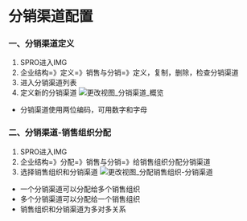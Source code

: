 # 分销渠道配置 #

### 一、分销渠道定义

1. SPRO进入IMG
2. 企业结构=》定义=》销售与分销=》定义，复制，删除，检查分销渠道
3. 进入分销渠道列表
4. 定义新的分销渠道
![更改视图_分销渠道_概览](/images/SAP/组织架构/更改视图_分销渠道_概览.png "更改视图_分销渠道_概览")

* 分销渠道使用两位编码，可用数字和字母

 

### 二、分销渠道-销售组织分配
1. SPRO进入IMG
2. 企业结构=》分配=》销售与分销=》给销售组织分配分销渠道
3. 选择销售组织和分销渠道
![更改视图_分配销售组织-分销渠道](/images/SAP/组织架构/更改视图_分配销售组织-分销渠道.png "更改视图_分配销售组织-分销渠道")

* 一个分销渠道可以分配给多个销售组织
* 多个分销渠道可以分配给一个销售组织
* 销售组织和分销渠道为多对多关系